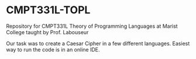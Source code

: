 # CMPT331L-TOPL
Repository for CMPT331L Theory of Programming Languages at Marist College taught by Prof. Labouseur

Our task was to create a Caesar Cipher in a few different languages. Easiest way to run the code is in an online IDE.
